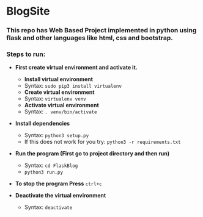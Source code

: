 # BlogSite

### This repo has Web Based Project implemented in python using flask and other languages like html, css and bootstrap.  

### Steps to run:

   -   **First create virtual environment and activate it.**
         - **Install virtual environment**
         - Syntax: ``` sudo pip3 install virtualenv ```  
         - **Create virtual environment**
          - Syntax: ``` virtualenv venv ```
         - **Activate virtual environment**
          - Syntax: ``` . venv/bin/activate ```
   
   -   **Install dependencies**
         - Syntax: ``` python3 setup.py ```
         - If this does not work for you try: ``` python3 -r requirements.txt ```
    
   -  **Run the program (First go to project directory and then run)**  
         - Syntax: ``` cd FlaskBlog ```
         - ``` python3 run.py ```
            
   -   **To stop the program Press** ```ctrl+c```
    
   -   **Deactivate the virtual environment**
         - Syntax: ``` deactivate ```  
